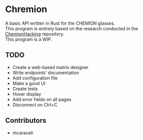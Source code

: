 # Chremion
A basic API written in Rust for the CHEMION glasses. \
This program is entirely based on the research conducted in the [ChemionHacking](https://github.com/gsuberland/ChemionHacking) repository.\
This program is a WIP.

## TODO
 - Create a web-based matrix designer
 - Write endpoints' documentation
 - Add configuration file
 - Make a good UI
 - Create tests
 - Hover display
 - Add error fields on all pages
 - Disconnect on Ctrl+C

## Contributors
 - mcaravati